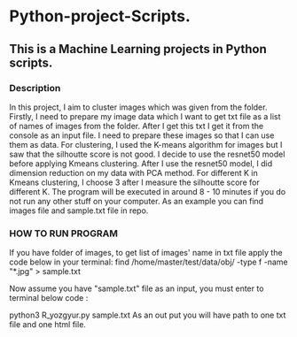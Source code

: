 # Python-project-Scripts.

## This is a  Machine Learning  projects in  Python scripts.

### Description

In this project, I aim to cluster images which was given from the folder. Firstly, I need to prepare my image data which I want to get txt file as a list of names of images from the folder. After I get this txt I get it from the console as an input file. I need to prepare these images so that I can use them as data. For clustering, I used the K-means algorithm for images but I saw that the silhoutte score is not good. I decide to use the resnet50 model before applying Kmeans clustering. After I use the resnet50 model, I did dimension reduction on my data with PCA method. For different K in Kmeans clustering, I choose 3 after I measure the silhoutte score for different K. The program will be executed in around 8 - 10 minutes if you do not run any other stuff on your computer.
As an example you can find images file and sample.txt file in repo.
### HOW TO RUN PROGRAM
If you have folder of images, to get list of images' name in txt file apply the code below in your terminal:
find /home/master/test/data/obj/ -type f -name "*.jpg" > sample.txt


Now assume you have "sample.txt" file as an input, you must enter to terminal below code :

python3 R_yozgyur.py sample.txt
As an out put you will have path to one txt file and one html file.

